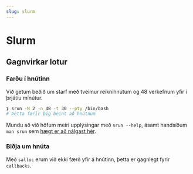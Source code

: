```yaml
---
slug: slurm
---
```

# Slurm

## Gagnvirkar lotur

### Farðu í hnútinn

Við getum beðið um starf með tveimur reiknihnútum og 48 verkefnum yfir í þrjátíu mínútur.

``` bash
❯ srun -N 2 -n 48 -t 30 --pty /bin/bash
# Þetta færir þig beint að hnútnum
```

Mundu að við höfum meiri upplýsingar með `srun --help`, ásamt handsíðum `man srun` sem [hægt er að nálgast hér](http://manpages.org/srun/1).

### Biðja um hnúta

Með `salloc` erum við ekki færð yfir á hnútinn, þetta er gagnlegt fyrir `callbacks`.